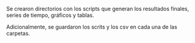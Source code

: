 Se crearon directorios con los scripts que generan los resultados finales,
series de tiempo, gráficos y tablas.

Adicionalmente, se guardaron los scrits y los csv en cada una de las carpetas.